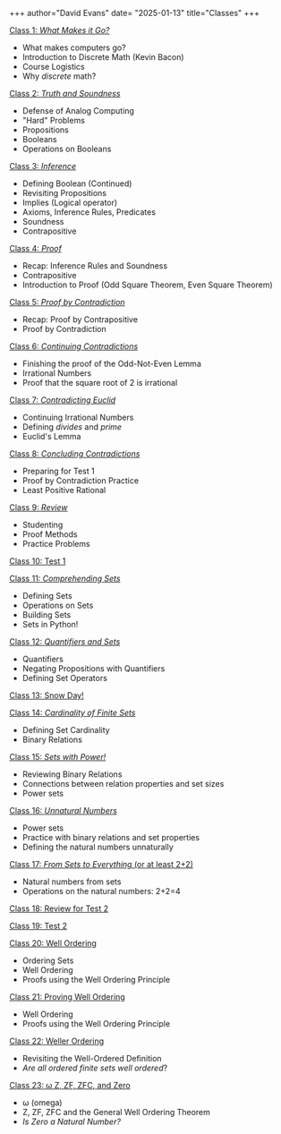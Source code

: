 +++
author="David Evans"
date= "2025-01-13"
title="Classes"
+++

[Class 1: _What Makes it Go?_](/post/class1) 
- What makes computers go?
- Introduction to Discrete Math (Kevin Bacon)
- Course Logistics
- Why _discrete_ math?

[Class 2: _Truth and Soundness_](/post/class2) 
- Defense of Analog Computing
- "Hard" Problems
- Propositions
- Booleans
- Operations on Booleans

[Class 3: _Inference_](/post/class3) 
- Defining Boolean (Continued)
- Revisiting Propositions
- Implies (Logical operator)
- Axioms, Inference Rules, Predicates
- Soundness
- Contrapositive

[Class 4: _Proof_](/post/class4) 
- Recap: Inference Rules and Soundness
- Contrapositive
- Introduction to Proof (Odd Square Theorem, Even Square Theorem)

[Class 5: _Proof by Contradiction_](/post/class5)
- Recap: Proof by Contrapositive
- Proof by Contradiction

[Class 6: _Continuing Contradictions_](/post/class6)
- Finishing the proof of the Odd-Not-Even Lemma
- Irrational Numbers
- Proof that the square root of 2 is irrational

[Class 7: _Contradicting Euclid_](/post/class7)
- Continuing Irrational Numbers
- Defining _divides_ and _prime_
- Euclid's Lemma

[Class 8: _Concluding Contradictions_](/post/class8)
- Preparing for Test 1
- Proof by Contradiction Practice
- Least Positive Rational

[Class 9: _Review_](/post/class9)
- Studenting
- Proof Methods
- Practice Problems

[Class 10: Test 1](/post/class10)

[Class 11: _Comprehending Sets_](/post/class11)
- Defining Sets
- Operations on Sets
- Building Sets
- Sets in Python!

[Class 12: _Quantifiers and Sets_](/post/class12)
- Quantifiers
- Negating Propositions with Quantifiers
- Defining Set Operators

[Class 13: Snow Day!](/post/class13)

[Class 14: _Cardinality of Finite Sets_](/post/class14)
- Defining Set Cardinality
- Binary Relations

[Class 15: _Sets with Power!_](/post/class15)
- Reviewing Binary Relations
- Connections between relation properties and set sizes
- Power sets

[Class 16: _Unnatural Numbers_](/post/class16)
- Power sets
- Practice with binary relations and set properties
- Defining the natural numbers unnaturally

[Class 17: _From Sets to Everything_ (or at least 2+2)](/post/class17)
- Natural numbers from sets
- Operations on the natural numbers: 2+2=4

[Class 18: Review for Test 2](/post/class18)

[Class 19: Test 2](/post/class19)

[Class 20: Well Ordering](/post/class20)
- Ordering Sets
- Well Ordering
- Proofs using the Well Ordering Principle

[Class 21: Proving Well Ordering](/post/class21)
- Well Ordering
- Proofs using the Well Ordering Principle

[Class 22: Weller Ordering](/post/class22)
- Revisiting the Well-Ordered Definition
- _Are all ordered finite sets well ordered_?

[Class 23: &omega; Z, ZF, ZFC, and Zero](/post/class23)
- &omega; (omega)
- Z, ZF, ZFC and the General Well Ordering Theorem
- _Is Zero a Natural Number?_